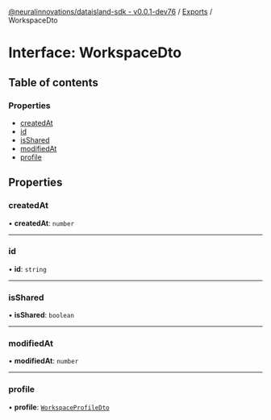 [@neuralinnovations/dataisland-sdk - v0.0.1-dev76](../../README.md) / [Exports](../modules.md) / WorkspaceDto

# Interface: WorkspaceDto

## Table of contents

### Properties

- [createdAt](WorkspaceDto.md#createdat)
- [id](WorkspaceDto.md#id)
- [isShared](WorkspaceDto.md#isshared)
- [modifiedAt](WorkspaceDto.md#modifiedat)
- [profile](WorkspaceDto.md#profile)

## Properties

### createdAt

• **createdAt**: `number`

___

### id

• **id**: `string`

___

### isShared

• **isShared**: `boolean`

___

### modifiedAt

• **modifiedAt**: `number`

___

### profile

• **profile**: [`WorkspaceProfileDto`](WorkspaceProfileDto.md)
